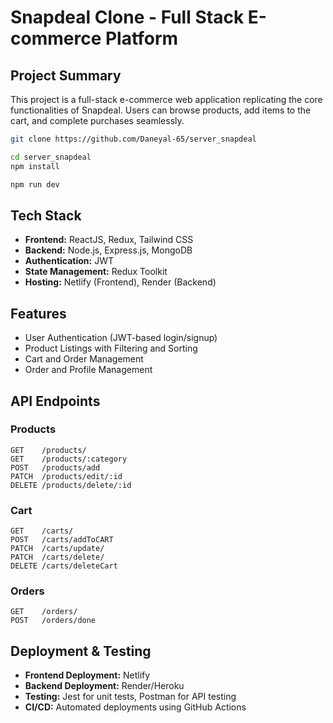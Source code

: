 # Snapdeal Clone - Full Stack E-commerce Platform

## Project Summary
This project is a full-stack e-commerce web application replicating the core functionalities of Snapdeal. Users can browse products, add items to the cart, and complete purchases seamlessly.

```bash
git clone https://github.com/Daneyal-65/server_snapdeal
```
```bash
cd server_snapdeal
npm install
```
```bash
npm run dev
```
## Tech Stack
- **Frontend:** ReactJS, Redux, Tailwind CSS
- **Backend:** Node.js, Express.js, MongoDB
- **Authentication:** JWT
- **State Management:** Redux Toolkit
- **Hosting:** Netlify (Frontend), Render (Backend)


## Features
- User Authentication (JWT-based login/signup)
- Product Listings with Filtering and Sorting
- Cart and Order Management
- Order and Profile Management


## API Endpoints
### Products
```
GET    /products/
GET    /products/:category
POST   /products/add
PATCH  /products/edit/:id
DELETE /products/delete/:id
```

### Cart
```
GET    /carts/
POST   /carts/addToCART
PATCH  /carts/update/
PATCH  /carts/delete/
DELETE /carts/deleteCart
```

### Orders
```
GET    /orders/
POST   /orders/done
```

## Deployment & Testing
- **Frontend Deployment:** Netlify
- **Backend Deployment:** Render/Heroku
- **Testing:** Jest for unit tests, Postman for API testing
- **CI/CD:** Automated deployments using GitHub Actions




